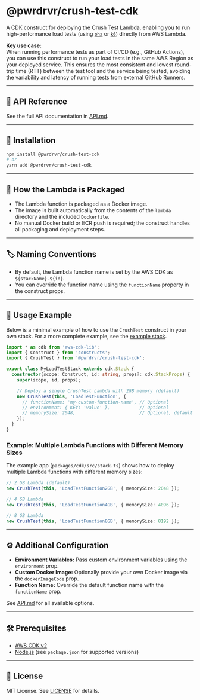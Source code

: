 # @pwrdrvr/crush-test-cdk

A CDK construct for deploying the Crush Test Lambda, enabling you to run high-performance load tests (using [`oha`](https://github.com/hatoo/oha) or [`k6`](https://k6.io/)) directly from AWS Lambda.

**Key use case:**  
When running performance tests as part of CI/CD (e.g., GitHub Actions), you can use this construct to run your load tests in the same AWS Region as your deployed service. This ensures the most consistent and lowest round-trip time (RTT) between the test tool and the service being tested, avoiding the variability and latency of running tests from external GitHub Runners.

---

## 📖 API Reference

See the full API documentation in [API.md](https://github.com/pwrdrvr/crush-test/blob/main/packages/cdk-construct/API.md).

---

## 🚀 Installation

```sh
npm install @pwrdrvr/crush-test-cdk
# or
yarn add @pwrdrvr/crush-test-cdk
```

---

## 🐳 How the Lambda is Packaged

- The Lambda function is packaged as a Docker image.
- The image is built automatically from the contents of the `lambda` directory and the included `Dockerfile`.
- No manual Docker build or ECR push is required; the construct handles all packaging and deployment steps.

---

## 🏷️ Naming Conventions

- By default, the Lambda function name is set by the AWS CDK as `${stackName}-${id}`.
- You can override the function name using the `functionName` property in the construct props.

---

## 🧩 Usage Example

Below is a minimal example of how to use the `CrushTest` construct in your own stack. For a more complete example, see the [example stack](../cdk/src/stack.ts).

```ts
import * as cdk from 'aws-cdk-lib';
import { Construct } from 'constructs';
import { CrushTest } from '@pwrdrvr/crush-test-cdk';

export class MyLoadTestStack extends cdk.Stack {
  constructor(scope: Construct, id: string, props?: cdk.StackProps) {
    super(scope, id, props);

    // Deploy a single CrushTest Lambda with 2GB memory (default)
    new CrushTest(this, 'LoadTestFunction', {
      // functionName: 'my-custom-function-name', // Optional
      // environment: { KEY: 'value' },           // Optional
      // memorySize: 2048,                        // Optional, default is 2048
    });
  }
}
```

### Example: Multiple Lambda Functions with Different Memory Sizes

The example app (`packages/cdk/src/stack.ts`) shows how to deploy multiple Lambda functions with different memory sizes:

```ts
// 2 GB Lambda (default)
new CrushTest(this, 'LoadTestFunction2GB', { memorySize: 2048 });

// 4 GB Lambda
new CrushTest(this, 'LoadTestFunction4GB', { memorySize: 4096 });

// 8 GB Lambda
new CrushTest(this, 'LoadTestFunction8GB', { memorySize: 8192 });
```

---

## ⚙️ Additional Configuration

- **Environment Variables:** Pass custom environment variables using the `environment` prop.
- **Custom Docker Image:** Optionally provide your own Docker image via the `dockerImageCode` prop.
- **Function Name:** Override the default function name with the `functionName` prop.

See [API.md](https://github.com/pwrdrvr/crush-test/blob/main/packages/cdk-construct/API.md) for all available options.

---

## 🛠️ Prerequisites

- [AWS CDK v2](https://docs.aws.amazon.com/cdk/v2/guide/home.html)
- [Node.js](https://nodejs.org/) (see `package.json` for supported versions)

---

## 📝 License

MIT License. See [LICENSE](./LICENSE) for details.